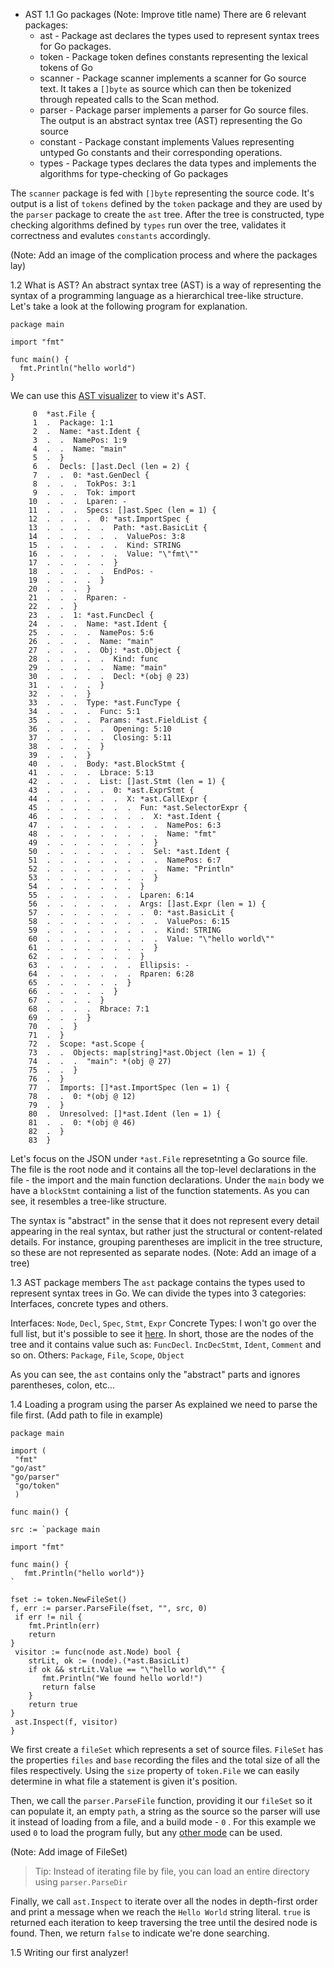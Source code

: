  - AST
	 1.1 Go packages (Note: Improve title name)
	 There are 6 relevant packages:
	 - ast - Package ast declares the types used to represent syntax trees for Go packages.
	 - token - Package token defines constants representing the lexical tokens of Go 
	 - scanner - Package scanner implements a scanner for Go source text. It takes a `[]byte` as source which can then be tokenized through repeated calls to the Scan method.
	 - parser - Package parser implements a parser for Go source files. The output is an abstract syntax tree (AST) representing the Go source
	 - constant - Package constant implements Values representing untyped Go constants and their corresponding operations.
	 - types - Package types declares the data types and implements the algorithms for type-checking of Go packages

The `scanner` package is fed with `[]byte` representing the source code. It's output is a list of `tokens` defined by the `token` package and they are used by the `parser` package to create the `ast` tree. After the tree is constructed, type checking algorithms defined by `types` run over the tree, validates it correctness and evalutes `constants` accordingly. 

(Note: Add an image of the complication process and where the packages lay)

1.2 What is AST?
		 An abstract syntax tree (AST) is a way of representing the syntax of a 		programming language as a hierarchical tree-like structure. Let's take a look at the following program for explanation. 
	
  ```
  package main

import "fmt"

func main() {
    fmt.Println("hello world")
}
  ```

We can use this [AST visualizer](http://goast.yuroyoro.net/) to view it's AST.

```
     0  *ast.File {
     1  .  Package: 1:1
     2  .  Name: *ast.Ident {
     3  .  .  NamePos: 1:9
     4  .  .  Name: "main"
     5  .  }
     6  .  Decls: []ast.Decl (len = 2) {
     7  .  .  0: *ast.GenDecl {
     8  .  .  .  TokPos: 3:1
     9  .  .  .  Tok: import
    10  .  .  .  Lparen: -
    11  .  .  .  Specs: []ast.Spec (len = 1) {
    12  .  .  .  .  0: *ast.ImportSpec {
    13  .  .  .  .  .  Path: *ast.BasicLit {
    14  .  .  .  .  .  .  ValuePos: 3:8
    15  .  .  .  .  .  .  Kind: STRING
    16  .  .  .  .  .  .  Value: "\"fmt\""
    17  .  .  .  .  .  }
    18  .  .  .  .  .  EndPos: -
    19  .  .  .  .  }
    20  .  .  .  }
    21  .  .  .  Rparen: -
    22  .  .  }
    23  .  .  1: *ast.FuncDecl {
    24  .  .  .  Name: *ast.Ident {
    25  .  .  .  .  NamePos: 5:6
    26  .  .  .  .  Name: "main"
    27  .  .  .  .  Obj: *ast.Object {
    28  .  .  .  .  .  Kind: func
    29  .  .  .  .  .  Name: "main"
    30  .  .  .  .  .  Decl: *(obj @ 23)
    31  .  .  .  .  }
    32  .  .  .  }
    33  .  .  .  Type: *ast.FuncType {
    34  .  .  .  .  Func: 5:1
    35  .  .  .  .  Params: *ast.FieldList {
    36  .  .  .  .  .  Opening: 5:10
    37  .  .  .  .  .  Closing: 5:11
    38  .  .  .  .  }
    39  .  .  .  }
    40  .  .  .  Body: *ast.BlockStmt {
    41  .  .  .  .  Lbrace: 5:13
    42  .  .  .  .  List: []ast.Stmt (len = 1) {
    43  .  .  .  .  .  0: *ast.ExprStmt {
    44  .  .  .  .  .  .  X: *ast.CallExpr {
    45  .  .  .  .  .  .  .  Fun: *ast.SelectorExpr {
    46  .  .  .  .  .  .  .  .  X: *ast.Ident {
    47  .  .  .  .  .  .  .  .  .  NamePos: 6:3
    48  .  .  .  .  .  .  .  .  .  Name: "fmt"
    49  .  .  .  .  .  .  .  .  }
    50  .  .  .  .  .  .  .  .  Sel: *ast.Ident {
    51  .  .  .  .  .  .  .  .  .  NamePos: 6:7
    52  .  .  .  .  .  .  .  .  .  Name: "Println"
    53  .  .  .  .  .  .  .  .  }
    54  .  .  .  .  .  .  .  }
    55  .  .  .  .  .  .  .  Lparen: 6:14
    56  .  .  .  .  .  .  .  Args: []ast.Expr (len = 1) {
    57  .  .  .  .  .  .  .  .  0: *ast.BasicLit {
    58  .  .  .  .  .  .  .  .  .  ValuePos: 6:15
    59  .  .  .  .  .  .  .  .  .  Kind: STRING
    60  .  .  .  .  .  .  .  .  .  Value: "\"hello world\""
    61  .  .  .  .  .  .  .  .  }
    62  .  .  .  .  .  .  .  }
    63  .  .  .  .  .  .  .  Ellipsis: -
    64  .  .  .  .  .  .  .  Rparen: 6:28
    65  .  .  .  .  .  .  }
    66  .  .  .  .  .  }
    67  .  .  .  .  }
    68  .  .  .  .  Rbrace: 7:1
    69  .  .  .  }
    70  .  .  }
    71  .  }
    72  .  Scope: *ast.Scope {
    73  .  .  Objects: map[string]*ast.Object (len = 1) {
    74  .  .  .  "main": *(obj @ 27)
    75  .  .  }
    76  .  }
    77  .  Imports: []*ast.ImportSpec (len = 1) {
    78  .  .  0: *(obj @ 12)
    79  .  }
    80  .  Unresolved: []*ast.Ident (len = 1) {
    81  .  .  0: *(obj @ 46)
    82  .  }
    83  }
```

Let's focus on the JSON under `*ast.File` represetnting a Go source file. The file is the root node and it contains all the top-level declarations in the file - the import and the main function declarations. Under the `main` body we have a `blockStmt` containing a list of the function statements. As you can see, it resembles a tree-like structure.

The syntax is "abstract" in the sense that it does not represent every detail appearing in the real syntax, but rather just the structural or content-related details. For instance, grouping parentheses are implicit in the tree structure, so these are not represented as separate nodes. (Note: Add an image of a tree)

1.3 AST package members
The `ast` package contains the types used to represent syntax trees in Go.
We can divide the types into 3 categories: Interfaces, concrete types and others.

Interfaces:	`Node`, `Decl`, `Spec`, `Stmt`, `Expr`
Concrete Types: I won't go over the full list, but it's possible to see it [here](https://golang.org/pkg/go/ast/#pkg-index). In short, those are the nodes of the tree and it contains value such as: `FuncDecl`. `IncDecStmt`, `Ident`, `Comment` and so on.
Others: `Package`, `File`, `Scope`, `Object`

As you can see, the `ast` contains only the "abstract" parts and ignores parentheses, colon, etc...

1.4 Loading a program using the parser
	As explained we need to parse the file first. (Add path to file in example)
	
  ```
package main  
  
import (  
   "fmt"  
 "go/ast"
  "go/parser"
   "go/token"
   )  
  
func main() {  
  
  src := `package main  
  
import "fmt"  
  
func main() {  
	 fmt.Println("hello world")}  
`  
  
  fset := token.NewFileSet()  
  f, err := parser.ParseFile(fset, "", src, 0)  
   if err != nil {  
      fmt.Println(err)  
      return  
  }  
   visitor := func(node ast.Node) bool {  
      strLit, ok := (node).(*ast.BasicLit)  
      if ok && strLit.Value == "\"hello world\"" {  
         fmt.Println("We found hello world!")
         return false  
      }  
      return true  
  }  
   ast.Inspect(f, visitor)  
}
  ```

We first create a `fileSet` which represents a set of source files. `FileSet` has the properties `files` and `base`  recording the files and the total size of all the files respectively. Using the `size` property of `token.File` we can easily determine in what file a statement is given it's position.

Then, we call the `parser.ParseFile` function, providing it our `fileSet` so it can populate it, an empty `path`, a string as the source so the parser will use it instead of loading from a file, and a build mode - `0`	. For this example we used `0`  to load the program fully, but any [other mode](https://golang.org/pkg/go/parser/#Mode) can be used.

(Note: Add image of FileSet)

> Tip: Instead of iterating file by file, you can load an entire directory using `parser.ParseDir`


Finally, we call `ast.Inspect` to iterate over all the nodes in depth-first order and print a message when we reach the `Hello World` string literal. `true` is returned each iteration to keep traversing the tree until the desired node is found. Then, we return `false` to indicate we're done searching. 

1.5 Writing our first analyzer!
	